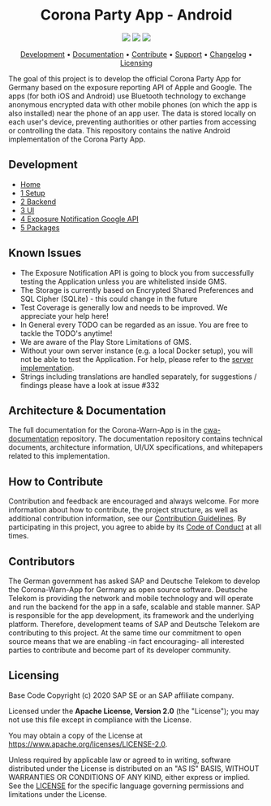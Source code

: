 <h1 align="center">
    Corona Party App - Android
</h1>

<p align="center">
    <a href="https://github.com/corona-warn-app/cwa-app-android/issues" title="Open Issues"><img src="https://img.shields.io/github/issues/corona-warn-app/cwa-app-android"></a>
    <a href="https://circleci.com/gh/corona-warn-app/cwa-app-android" title="Build Status"><img src="https://circleci.com/gh/corona-warn-app/cwa-app-android.png?circle-token=c26c689ad7833b8c0786752d3e65f56f25f906f3&style=shield"></a>
    <a href="./LICENSE" title="License"><img src="https://img.shields.io/badge/License-Apache%202.0-green.svg"></a>
</p>

<p align="center">
  <a href="#development">Development</a> •
  <a href="#architecture--documentation">Documentation</a> •
  <a href="#how-to-contribute">Contribute</a> •
  <a href="#support--feedback">Support</a> •
  <a href="https://github.com/proofy/cpa-app-android/releases">Changelog</a> •
  <a href="#licensing">Licensing</a>
</p>

The goal of this project is to develop the official Corona Party App for Germany based on the exposure reporting API of Apple and Google. The apps (for both iOS and Android) use Bluetooth technology to exchange anonymous encrypted data with other mobile phones (on which the app is also installed) near the phone of an app user. The data is stored locally on each user's device, preventing authorities or other parties from accessing or controlling the data. This repository contains the native Android implementation of the Corona Party App.

## Development

* [Home](https://github.com/proofy/cpa-app-android/wiki)
* [1 Setup](https://github.com/proofy/cpa-app-android/wiki/1-Setup)
* [2 Backend](https://github.com/proofy/cpa-app-android/wiki/2-Backend)
* [3 UI](https://github.com/profy/cpa-app-android/wiki/3-UI)
* [4 Exposure Notification Google API](https://github.com/proofy/cpa-app-android/wiki/4-Exposure-Notification-Google-API)
* [5 Packages](https://github.com/proofy/cpa-app-android/wiki/5-Packages)

## Known Issues

* The Exposure Notification API is going to block you from successfully testing the Application unless you are whitelisted inside GMS.
* The Storage is currently based on Encrypted Shared Preferences and SQL Cipher (SQLite) - this could change in the future
* Test Coverage is generally low and needs to be improved. We appreciate your help here!
* In General every TODO can be regarded as an issue. You are free to tackle the TODO's anytime!
* We are aware of the Play Store Limitations of GMS.
* Without your own server instance (e.g. a local Docker setup), you will not be able to test the Application. For help, please refer to the [server implementation](https://github.com/proofy/cpa-server).
* Strings including translations are handled separately, for suggestions / findings please have a look at issue #332

## Architecture & Documentation

The full documentation for the Corona-Warn-App is in the [cwa-documentation](https://github.com/proofy/cpa-documentation) repository. The documentation repository contains technical documents, architecture information, UI/UX specifications, and whitepapers related to this implementation.

## How to Contribute

Contribution and feedback are encouraged and always welcome. For more information about how to contribute, the project structure, as well as additional contribution information, see our [Contribution Guidelines](./CONTRIBUTING.md). By participating in this project, you agree to abide by its [Code of Conduct](./CODE_OF_CONDUCT.md) at all times.

## Contributors

The German government has asked SAP and Deutsche Telekom to develop the Corona-Warn-App for Germany as open source software. Deutsche Telekom is providing the network and mobile technology and will operate and run the backend for the app in a safe, scalable and stable manner. SAP is responsible for the app development, its framework and the underlying platform. Therefore, development teams of SAP and Deutsche Telekom are contributing to this project. At the same time our commitment to open source means that we are enabling -in fact encouraging- all interested parties to contribute and become part of its developer community.

## Licensing

Base Code Copyright (c) 2020 SAP SE or an SAP affiliate company.

Licensed under the **Apache License, Version 2.0** (the "License"); you may not use this file except in compliance with the License. 

You may obtain a copy of the License at https://www.apache.org/licenses/LICENSE-2.0.

Unless required by applicable law or agreed to in writing, software distributed under the License is distributed on an "AS IS" BASIS, WITHOUT WARRANTIES OR CONDITIONS OF ANY KIND, either express or implied. See the [LICENSE](./LICENSE) for the specific language governing permissions and limitations under the License.
